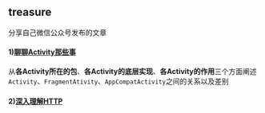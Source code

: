 ## treasure 
分享自己微信公众号发布的文章


#### 1)[聊聊Activity那些事](http://mp.weixin.qq.com/s?__biz=MzIwODY1MDc1NQ==&mid=2247483653&idx=1&sn=13d71f333bce72e34c8a2c87d45d4180&chksm=977e9669a0091f7f150066fa277ffa2faf23d81d6bba38bc78e9a75a136922bd72f97e591cc3#rd) 
从**各Activity所在的包**、**各Activity的底层实现**、**各Activity的作用**三个方面阐述`Activity`、`FragmentAtivity`、`AppCompatActivity`之间的关系以及差别

#### 2)[深入理解HTTP](http://mp.weixin.qq.com/s?__biz=MzIwODY1MDc1NQ==&mid=2247483655&idx=1&sn=411240926e4f5117dcb2e46cd678d103&chksm=977e966ba0091f7d37a12115274c39a092fac46d70b2101f51da8d63925659f4bf5a7677bf1e#rd)

